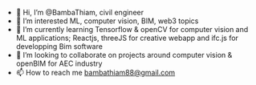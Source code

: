 - 👋 Hi, I’m @BambaThiam, civil engineer
- 👀 I’m interested ML, computer vision, BIM, web3 topics
- 🌱 I’m currently learning Tensorflow & openCV for computer vision and ML applications; Reactjs, threeJS for creative webapp and ifc.js for developping Bim software
- 💞️ I’m looking to collaborate on projects around computer vision & openBIM for AEC industry
- 📫 How to reach me bambathiam88@gmail.com

<!---
BambaThiam/BambaThiam is a ✨ special ✨ repository because its `README.md` (this file) appears on your GitHub profile.
You can click the Preview link to take a look at your changes.
--->
